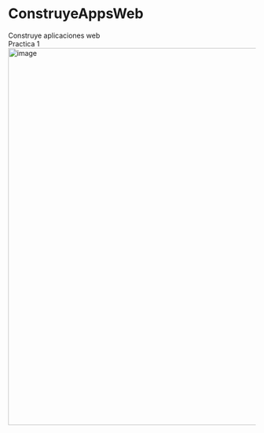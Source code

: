 # ConstruyeAppsWeb
Construye aplicaciones web <br>
Practica 1 <br>
<img width="1366" height="768" alt="image" src="https://github.com/user-attachments/assets/7b2c4078-a79d-4e97-82c2-1563a901b9dd" />
